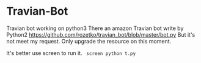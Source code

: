 # Travian-Bot
Travian bot working on python3
There an amazon Travian bot write by Python2
https://github.com/rozetko/travian_bot/blob/master/bot.py
But it's not meet my request.
Only upgrade the resource on this moment.

It's better use screen to run it.
<code>
screen python t.py
</code>
